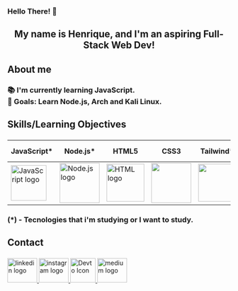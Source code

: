 <h3 align="left">Hello There! 👋</h1>

###

<h2 align="center">My name is Henrique, and I'm an aspiring Full-Stack Web Dev!</h2>

###

<h2 align="left">About me</h2>

###

<h3 align="left">📚 I'm currently learning JavaScript.<br>🎯 Goals: Learn Node.js, Arch and Kali Linux.<br></h3>

###

<h2 align="left">Skills/Learning Objectives</h2>

###
| JavaScript* |  Node.js* | HTML5 | CSS3 | Tailwind* | Python | Linux Shell | Debian | Arch* | Nginx* |
|-------------|-----------|-------|------|-----------|--------|-------------|--------|-------|--------|
<img src="https://skillicons.dev/icons?i=js" height="80" alt="JavaScript logo"> | <img src="https://skillicons.dev/icons?i=nodejs" height="90" alt="Node.js logo"> | <img src="https://skillicons.dev/icons?i=html" height="85" alt="HTML logo"> | <img src="https://skillicons.dev/icons?i=css" height="90"> | <img src="https://skillicons.dev/icons?i=tailwind" height="85"> | <img src="https://skillicons.dev/icons?i=py" height="80" alt="python logo"> | <img src="https://skillicons.dev/icons?i=linux" height="80" alt="linux logo"> | <img src="https://skillicons.dev/icons?i=debian" height="80"> | <img src="https://skillicons.dev/icons?i=arch" height="80"> | <img src="https://skillicons.dev/icons?i=nginx" height="80" alt="Nginx logo"> |

<h3>(*) - Tecnologies that i'm studying or I want to study.<h3>

###

<h2 align="left">Contact</h2>

###

<div align="left">
  <a href="https://www.linkedin.com/in/queirozz8/" target="_blank">
    <img src="https://raw.githubusercontent.com/maurodesouza/profile-readme-generator/master/src/assets/icons/social/linkedin/default.svg" width="67" height="55" alt="linkedin logo"  />
  </a>
  <a href="https://www.instagram.com/rick.queirozz/" target="_blank">
    <img src="https://raw.githubusercontent.com/maurodesouza/profile-readme-generator/master/src/assets/icons/social/instagram/default.svg" width="67" height="55" alt="instagram logo"  />
  </a>
  <a href="https://dev.to/queirozz" target="_blank">
    <img src="https://skillicons.dev/icons?i=devto" width="57" height="55" alt="Devto Icon">
  </a>
  <a href="https://medium.com/@zeccakut" target="_blank">
    <img src="https://raw.githubusercontent.com/maurodesouza/profile-readme-generator/master/src/assets/icons/social/medium/default.svg" width="67" height="55" alt="medium logo"  />
  </a>
</div>

###

